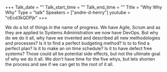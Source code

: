 +++
Talk_date = ""
Talk_start_time = ""
Talk_end_time = ""
Title = "Why Why Why"
Type = "talk"
Speakers = ["andre-d-henry"]
youtube = "oEcd3kQDPjk"
+++

We do a lot of things in the name of progress. We have Agile, Scrum and as they are applied to Systems Administration we now have DevOps. But why do we do it all, why have we invented and described all new methodologies and processes? Is it to find a perfect budgeting method? Is to to find a perfect plan? Is it to make an on time schedule? Is it to have defect free systems? Those could all be potential side effects, but not the ultimate goal of why we do it all. We don't have time for the five whys, but lets shorten the process and see if we can get to the root of it all.
